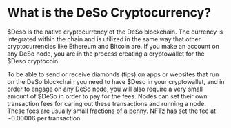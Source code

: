 # What is the DeSo Cryptocurrency?

$Deso is the native cryptocurrency of the DeSo blockchain.  The currency is integrated within the chain and is utilized in the same way that other cryptocurrencies like Ethereum and Bitcoin are. If you make an account on any DeSo node, you are in the process creating a cryptowallet for the $Deso cryptocoin.&#x20;

To be able to send or receive diamonds (tips) on apps or websites that run on the DeSo blockchain you need to have $Deso in your cryptowallet, and in order to engage on any DeSo node, you will also require a very small amount of $DeSo in order to pay for the fees.  Nodes can set their own transaction fees for caring out these transactions and running a node. These fees are usually small fractions of a penny. NFTz has set the fee at \~0.00006 per transaction.&#x20;

